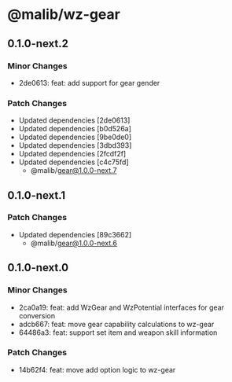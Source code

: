 # @malib/wz-gear

## 0.1.0-next.2

### Minor Changes

- 2de0613: feat: add support for gear gender

### Patch Changes

- Updated dependencies [2de0613]
- Updated dependencies [b0d526a]
- Updated dependencies [9be0de0]
- Updated dependencies [3dbd393]
- Updated dependencies [2fcdf2f]
- Updated dependencies [c4c75fd]
  - @malib/gear@1.0.0-next.7

## 0.1.0-next.1

### Patch Changes

- Updated dependencies [89c3662]
  - @malib/gear@1.0.0-next.6

## 0.1.0-next.0

### Minor Changes

- 2ca0a19: feat: add WzGear and WzPotential interfaces for gear conversion
- adcb667: feat: move gear capability calculations to wz-gear
- 64486a3: feat: support set item and weapon skill information

### Patch Changes

- 14b62f4: feat: move add option logic to wz-gear

